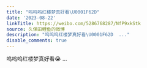 ```yaml
---
title: "呜呜呜红楼梦真好看\U0001F62D"
date: '2023-08-22'
linkTitle: https://weibo.com/5286768287/NfP9xkStk
source: 久保田鲤鱼的微博
description: "呜呜呜红楼梦真好看\U0001F62D  ..."
disable_comments: true
---
```

呜呜呜红楼梦真好看😭  ...